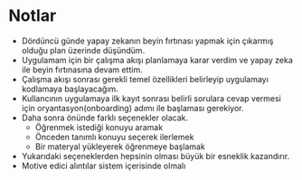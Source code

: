 
# Notlar

- Dördüncü günde yapay zekanın beyin fırtınası yapmak için çıkarmış olduğu plan üzerinde düşündüm.
- Uygulamam için bir çalışma akışı planlamaya karar verdim ve yapay zeka ile beyin fırtınasına devam ettim.
- Çalışma akışı sonrası gerekli temel özellikleri belirleyip uygulamayı kodlamaya başlayacağım.
- Kullancının uygulamaya ilk kayıt sonrası belirli sorulara cevap vermesi için oryantasyon(onboarding) adımı ile başlaması gerekiyor. 
- Daha sonra önünde farklı seçenekler olacak.
    - Öğrenmek istediği konuyu aramak
    - Önceden tanımlı konuyu seçerek ilerlemek
    - Bir materyal yükleyerek öğrenmeye başlamak
- Yukarıdaki seçeneklerden hepsinin olması büyük bir esneklik kazandırır.
- Motive edici alıntılar sistem içerisinde olmalı
